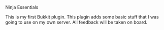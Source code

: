 Ninja Essentials

This is my first Bukkit plugin. This plugin adds some basic stuff that I was going to use on my own server. All feedback will be taken on board.
